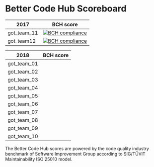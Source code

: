 # Better Code Hub Scoreboard

| 2017        | BCH score |          
| ------------- |:-------------:| 
| got_team_11      | [![BCH compliance](https://bettercodehub.com/edge/badge/gameoftrades/got-team11?branch=master&token=798bcb5a5479f2e3116c789552ba828824b56e91)](https://bettercodehub.com/)| 
| got_team12     | [![BCH compliance](https://bettercodehub.com/edge/badge/gameoftrades/got-team12?branch=master&token=9db42619c4b54b71bc482cb4ab2fc7f0af4133ab)](https://bettercodehub.com/)|  


| 2018        | BCH score |          
| ------------- |:-------------:| 
| got_team_01   | | 
| got_team_02   | |  
| got_team_03   | | 
| got_team_04   | |
| got_team_05   | |
| got_team_06   | |
| got_team_07   | |
| got_team_08   | |
| got_team_09   | |
| got_team_10   | |




The Better Code Hub scores are powered by the code quality industry benchmark of Software Improvement Group according to SIG/TÜViT Maintainability ISO 25010 model.

